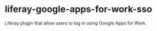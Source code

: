 # liferay-google-apps-for-work-sso
Liferay plugin that allow users to log in using Google Apps for Work
